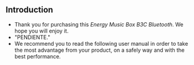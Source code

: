 ## Introduction

* Thank you for purchasing this *Energy Music Box B3C Bluetooth*. We hope you will enjoy it.
* "PENDIENTE."
* We recommend you to read the following user manual in order to take the most advantage from your product, on a safely way and with the best performance.
<unique>


